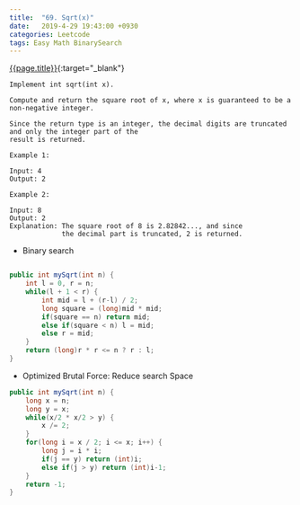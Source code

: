 ```yaml
---
title:  "69. Sqrt(x)"
date:   2019-4-29 19:43:00 +0930
categories: Leetcode
tags: Easy Math BinarySearch
---
```


[{{page.title}}](https://leetcode.com/problems/sqrtx/){:target="_blank"}

    Implement int sqrt(int x).

    Compute and return the square root of x, where x is guaranteed to be a non-negative integer.

    Since the return type is an integer, the decimal digits are truncated and only the integer part of the
    result is returned.

    Example 1:

    Input: 4
    Output: 2

    Example 2:

    Input: 8
    Output: 2
    Explanation: The square root of 8 is 2.82842..., and since
                 the decimal part is truncated, 2 is returned.

* Binary search

```java

public int mySqrt(int n) {
    int l = 0, r = n;
    while(l + 1 < r) {
        int mid = l + (r-l) / 2;
        long square = (long)mid * mid;
        if(square == n) return mid;
        else if(square < n) l = mid;
        else r = mid;
    }
    return (long)r * r <= n ? r : l;
}

```

* Optimized Brutal Force: Reduce search Space

```java
public int mySqrt(int n) {
    long x = n;
    long y = x;
    while(x/2 * x/2 > y) {
        x /= 2;
    }
    for(long i = x / 2; i <= x; i++) {
        long j = i * i;
        if(j == y) return (int)i;
        else if(j > y) return (int)i-1;
    }
    return -1;
}
```
